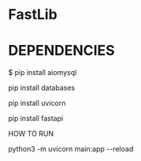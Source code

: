 # FastLib

<h1>DEPENDENCIES</h1>
 <p> $ pip install aiomysql </p>
 <p> pip install databases </p>
 <p> pip install uvicorn </p>
 <p> pip install fastapi </p>

HOW TO RUN 
 <p> python3 -m uvicorn main:app --reload </p>
